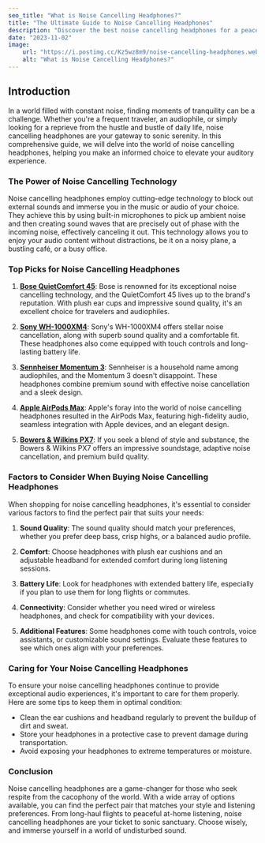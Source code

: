 ```yaml
---
seo_title: "What is Noise Cancelling Headphones?"
title: "The Ultimate Guide to Noise Cancelling Headphones"
description: "Discover the best noise cancelling headphones for a peaceful listening experience. Our expert guide covers top picks and pro tips. Find your sonic sanctuary today!"
date: "2023-11-02"
image:
    url: "https://i.postimg.cc/Kz5wz8m9/noise-cancelling-headphones.webp"
    alt: "What is Noise Cancelling Headphones?"
---
```


## Introduction

In a world filled with constant noise, finding moments of tranquility can be a challenge. Whether you're a frequent traveler, an audiophile, or simply looking for a reprieve from the hustle and bustle of daily life, noise cancelling headphones are your gateway to sonic serenity. In this comprehensive guide, we will delve into the world of noise cancelling headphones, helping you make an informed choice to elevate your auditory experience.

### The Power of Noise Cancelling Technology

Noise cancelling headphones employ cutting-edge technology to block out external sounds and immerse you in the music or audio of your choice. They achieve this by using built-in microphones to pick up ambient noise and then creating sound waves that are precisely out of phase with the incoming noise, effectively canceling it out. This technology allows you to enjoy your audio content without distractions, be it on a noisy plane, a bustling café, or a busy office.

### Top Picks for Noise Cancelling Headphones

1. [**Bose QuietComfort 45**](https://www.amazon.ae/Bose-QuietComfort-wireless-cancelling-headphones/dp/B098FKXT8L?th=1): Bose is renowned for its exceptional noise cancelling technology, and the QuietComfort 45 lives up to the brand's reputation. With plush ear cups and impressive sound quality, it's an excellent choice for travelers and audiophiles.

2. [**Sony WH-1000XM4**](https://www.amazon.ae/Sony-Wh-1000Xm4-Cancelling-Bluetooth-Headphones/dp/B08F4XTS93): Sony's WH-1000XM4 offers stellar noise cancellation, along with superb sound quality and a comfortable fit. These headphones also come equipped with touch controls and long-lasting battery life.

3. [**Sennheiser Momentum 3**](https://www.amazon.ae/SENNHEISER-MOMENTUM-Wireless-Around-Ear-Headphone/dp/B088KN4R31): Sennheiser is a household name among audiophiles, and the Momentum 3 doesn't disappoint. These headphones combine premium sound with effective noise cancellation and a sleek design.

4. [**Apple AirPods Max**](https://www.amazon.ae/Apple-New-AirPods-Max-Wireless/dp/B08Q4LRXCG): Apple's foray into the world of noise cancelling headphones resulted in the AirPods Max, featuring high-fidelity audio, seamless integration with Apple devices, and an elegant design.

5. [**Bowers & Wilkins PX7**](https://www.amazon.ae/Bowers-Wilkins-Cancelling-Headphones-Bluetooth/dp/B08H8L2JJL): If you seek a blend of style and substance, the Bowers & Wilkins PX7 offers an impressive soundstage, adaptive noise cancellation, and premium build quality.

### Factors to Consider When Buying Noise Cancelling Headphones

When shopping for noise cancelling headphones, it's essential to consider various factors to find the perfect pair that suits your needs:

1. **Sound Quality**: The sound quality should match your preferences, whether you prefer deep bass, crisp highs, or a balanced audio profile.

2. **Comfort**: Choose headphones with plush ear cushions and an adjustable headband for extended comfort during long listening sessions.

3. **Battery Life**: Look for headphones with extended battery life, especially if you plan to use them for long flights or commutes.

4. **Connectivity**: Consider whether you need wired or wireless headphones, and check for compatibility with your devices.

5. **Additional Features**: Some headphones come with touch controls, voice assistants, or customizable sound settings. Evaluate these features to see which ones align with your preferences.

### Caring for Your Noise Cancelling Headphones

To ensure your noise cancelling headphones continue to provide exceptional audio experiences, it's important to care for them properly. Here are some tips to keep them in optimal condition:

- Clean the ear cushions and headband regularly to prevent the buildup of dirt and sweat.
- Store your headphones in a protective case to prevent damage during transportation.
- Avoid exposing your headphones to extreme temperatures or moisture.

### Conclusion

Noise cancelling headphones are a game-changer for those who seek respite from the cacophony of the world. With a wide array of options available, you can find the perfect pair that matches your style and listening preferences. From long-haul flights to peaceful at-home listening, noise cancelling headphones are your ticket to sonic sanctuary. Choose wisely, and immerse yourself in a world of undisturbed sound.